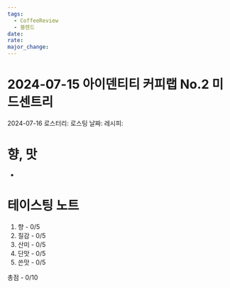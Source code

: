 ```yaml
---
tags:
  - CoffeeReview
  - 블렌드
date: 
rate: 
major_change:
---
```

# 2024-07-15 아이덴티티 커피랩 No.2 미드센트리
2024-07-16
로스터리: 
로스팅 날짜: 
레시피: 
# 향, 맛
- 
# 테이스팅 노트
1. 향 - 0/5
2. 질감 - 0/5
3. 산미 - 0/5
4. 단맛 - 0/5
5. 쓴맛 - 0/5

총점 - 0/10